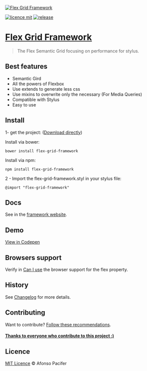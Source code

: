[<img src="https://rawgit.com/afonsopacifer/flex-grid-framework/master/readme-cover.svg" alt="Flex Grid Framework">](http://flexgridframework.com/)

[![licence mit](https://img.shields.io/badge/licence-MIT-blue.svg)](https://github.com/afonsopacifer/flex-grid-framework/blob/master/licence.md)
[![release](https://img.shields.io/badge/release-v1.0.0-blue.svg)](https://github.com/afonsopacifer/flex-grid-framework/archive/0.2.2.zip)

# [Flex Grid Framework](http://flexgridframework.com/)

> The Flex Semantic Grid focusing on performance for stylus.

## Best features

- Semantic Gird
- All the powers of Flexbox
- Use extends to generate less css
- Use mixins to overwrite only the necessary (For Media Queries)
- Compatible with Stylus
- Easy to use

## Install

1- get the project: ([Download directly](https://github.com/afonsopacifer/flex-grid-framework/archive/1.0.0.zip))

Install via bower:

    bower install flex-grid-framework

Install via npm:

    npm install flex-grid-framework

2 - Import the flex-grid-framework.styl in your stylus file:

    @import "flex-grid-framework"

## Docs
See in the [framework website](http://flexgridframework.com/).

## Demo
[View in Codepen](http://codepen.io/afonsopacifer/pen/KpvPOb)

## Browsers support
Verify in [Can I use](http://caniuse.com/#search=flexbox) the browser support for the flex property.

## History
See [Changelog](changelog.md) for more details.

## Contributing
Want to contribute? [Follow these recommendations](https://github.com/afonsopacifer/flex-grid-framework/blob/master/contributing.md).

#### [Thanks to everyone who contribute to this project :)](https://github.com/afonsopacifer/flex-grid-framework/graphs/contributors)

## Licence
[MIT Licence](https://github.com/afonsopacifer/flex-grid-framework/blob/master/licence.md) © Afonso Pacifer
